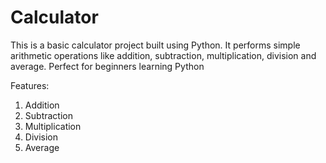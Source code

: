 # Calculator

This is a basic calculator project built using Python. 
It performs simple arithmetic operations like addition, subtraction, multiplication, division and average. 
Perfect for beginners learning Python

Features:
1. Addition 
2. Subtraction 
3. Multiplication 
4. Division
5. Average
